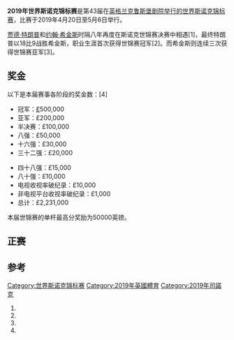 **2019年世界斯诺克锦标赛**是第43届在[英格兰](../Page/英格兰.md "wikilink")[克鲁斯堡剧院举行的](https://zh.wikipedia.org/wiki/克鲁斯堡剧院 "wikilink")[世界斯诺克锦标赛](../Page/世界斯诺克锦标赛.md "wikilink")，比赛于2019年4月20日至5月6日举行。

[贾德·特朗普](../Page/贾德·特朗普.md "wikilink")和[约翰·希金斯](../Page/约翰·希金斯.md "wikilink")时隔八年再度在斯诺克世锦赛决赛中相遇\[1\]，最终特朗普以18比9战胜希金斯，职业生涯首次获得世锦赛冠军\[2\]。而希金斯则连续三次获得世锦赛亚军\[3\]。

## 奖金

以下是本届赛事各阶段的奖金数：\[4\]

  - 冠军：[£](https://zh.wikipedia.org/wiki/pound_sterling "wikilink")500,000
  - 亚军：£200,000
  - 半决赛：£100,000
  - 八强：£50,000
  - 十六强：£30,000
  - 三十二强：£20,000

<!-- end list -->

  - 四十八强：£15,000
  - 八十强：£10,000
  - 电视收视率破纪录：£10,000
  - 非电视平台收视率破纪录：£1,000
  - 总计：£2,231,000

本届世锦赛的单杆最高分奖励为50000英镑。

## 正赛

## 参考

[Category:世界斯诺克锦标赛](https://zh.wikipedia.org/wiki/Category:世界斯诺克锦标赛 "wikilink") [Category:2019年英國體育](https://zh.wikipedia.org/wiki/Category:2019年英國體育 "wikilink") [Category:2019年司諾克](https://zh.wikipedia.org/wiki/Category:2019年司諾克 "wikilink")

1.

2.

3.
4.